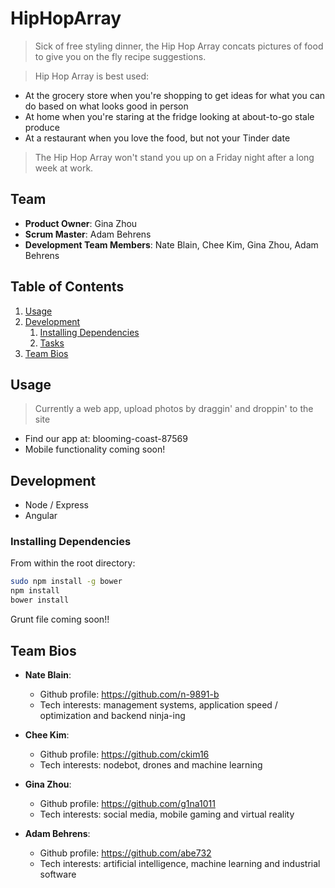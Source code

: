 # HipHopArray
>Sick of free styling dinner, the Hip Hop Array concats pictures of food to give you on the fly recipe suggestions.

>Hip Hop Array is best used:
- At the grocery store when you're shopping to get ideas for what you can do based on what looks good in person
- At home when you're staring at the fridge looking at about-to-go stale produce
- At a restaurant when you love the food, but not your Tinder date

>The Hip Hop Array won't stand you up on a Friday night after a long week at work.

## Team

  - __Product Owner__: Gina Zhou
  - __Scrum Master__: Adam Behrens
  - __Development Team Members__: Nate Blain, Chee Kim, Gina Zhou, Adam Behrens

## Table of Contents
1. [Usage](#Usage)
1. [Development](#development)
    1. [Installing Dependencies](#installing-dependencies)
    1. [Tasks](#tasks)
1. [Team Bios](#team-bios)

## Usage
>Currently a web app, upload photos by draggin' and droppin' to the site

- Find our app at: blooming-coast-87569
- Mobile functionality coming soon!

## Development
- Node / Express
- Angular

### Installing Dependencies
From within the root directory:
```sh
sudo npm install -g bower
npm install
bower install
```
Grunt file coming soon!!

## Team Bios
- __Nate Blain__:
  - Github profile: https://github.com/n-9891-b
  - Tech interests: management systems, application speed / optimization and backend ninja-ing

- __Chee Kim__:
  - Github profile: https://github.com/ckim16
  - Tech interests: nodebot, drones and machine learning

- __Gina Zhou__:
  - Github profile: https://github.com/g1na1011
  - Tech interests: social media, mobile gaming and virtual reality

- __Adam Behrens__:
  - Github profile: https://github.com/abe732
  - Tech interests: artificial intelligence, machine learning and industrial software

